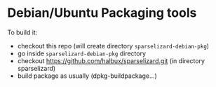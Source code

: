 # Debian/Ubuntu Packaging tools

To build it:

- checkout this repo (will create directory `sparselizard-debian-pkg`)
- go inside `sparselizard-debian-pkg` directory
- checkout https://github.com/halbux/sparselizard.git (in directory sparselizard)
- build package as usually (dpkg-buildpackage...)
